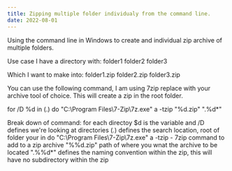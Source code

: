 ```yaml
---
title: Zipping multiple folder individualy from the command line.
date: 2022-08-01
---
```


Using the command line in Windows to create and individual zip archive of multiple folders.

Use case I have a directory with:
folder1 
folder2
folder3

Which I want to make into:
folder1.zip
folder2.zip
folder3.zip

You can use the following command, I am using 7zip replace with your archive tool of choice. This will create a zip in the root folder.

for /D %d in (.) do "C:\Program Files\7-Zip\7z.exe" a -tzip "%d.zip" ".%d*"

Break down of command:
for each directoy $d is the variable and /D defines we're looking at directories
(*.*) defines the search location, root of folder your in
do "C:\Program Files\7-Zip\7z.exe" a -tzip - 7zip command to add to a zip archive
"%%d.zip" path of where you wnat the archive to be located
".%%d*" defines the naming convention within the zip, this will have no subdirectory within the zip
